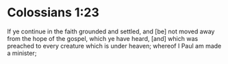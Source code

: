 # Colossians 1:23

If ye continue in the faith grounded and settled, and [be] not moved away from the hope of the gospel, which ye have heard, [and] which was preached to every creature which is under heaven; whereof I Paul am made a minister;